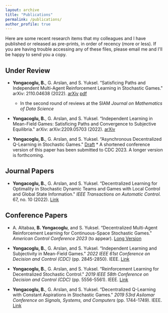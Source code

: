 ```yaml
---
layout: archive
title: "Publications"
permalink: /publications/
author_profile: true
---
```


Here are some recent research items that my colleagues and I have published or released as pre-prints, in order of recency (more or less). If you are having trouble accessing any of these files, please email me and I'll be happy to send you a copy.



## Under Review

- **Yongacoglu, B.**, G. Arslan, and S. Yuksel. “Satisficing Paths and Independent Multi-Agent Reinforcement Learning in Stochastic Games." arXiv: 2110.04638 (2022). [arXiv](https://arxiv.org/abs/2110.04638) [pdf](http://yongac.github.io/files/satisficing.pdf)
  * In the second round of reviews at the SIAM *Journal on Mathematics of Data Science*

- **Yongacoglu, B.**, G. Arslan, and S. Yuksel. “Independent Learning in Mean-Field Games: Satisficing Paths and Convergence to Subjective Equilibria." arXiv: arXiv:2209.05703 (2022). [arXiv](https://arxiv.org/abs/2209.05703)

-  **Yongacoglu, B.**, G. Arslan, and S. Yuksel. “Asynchronous Decentralized Q-Learning in Stochastic Games." [Draft](https://yongac.github.io/files/asynchronous.pdf)
       * A shortened conference version of this paper has been submitted to CDC 2023. A longer version is forthcoming.


## Journal Papers

- **Yongacoglu, B.**, G. Arslan, and S. Yuksel. “Decentralized Learning for Optimality in Stochastic Dynamic Teams and Games with Local Control and Global State Information." *IEEE Transactions on Automatic Control.* 67, no. 10 (2022). [Link](https://ieeexplore.ieee.org/document/9580732)


## Conference Papers

- A. Altabaa, **B. Yongacoglu**, and S. Yuksel. “Decentralized Multi-Agent Reinforcement Learning for Continuous-Space Stochastic Games." *American Control Conference 2023* (to appear). [Long Version](https://yongac.github.io/files/Decentralized_MARL_Continuous_Spaces.pdf) 

- **Yongacoglu, B.**, G. Arslan, and S. Yuksel. “Independent Learning and Subjectivity in Mean-Field Games." *2022 IEEE 61st Conference on Decision and Control (CDC)* (pp. 2845-2850). IEEE. [Link](https://ieeexplore.ieee.org/document/9992399)

- **Yongacoglu, B.**, G. Arslan, and S. Yuksel. “Reinforcement Learning for Decentralized Stochastic Control." *2019 IEEE 58th Conference on Decision and Control (CDC)* (pp. 5556-5561). IEEE. [Link](https://ieeexplore.ieee.org/document/9030158)

- **Yongacoglu, B.**, G. Arslan, and S. Yuksel. “Decentralized Q-Learning with Constant Aspirations in Stochastic Games." *2019 53rd Asilomar Conference on Signals, Systems, and Computers* (pp. 1744-1749). IEEE. [Link](https://ieeexplore.ieee.org/document/9049021)


